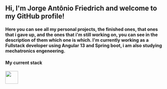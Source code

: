 
## Hi, I'm Jorge Antônio Friedrich and welcome to my GitHub profile!
#### Here you can see all my personal projects, the finished ones, that ones that i gave up, and the ones that i'm still working on, you can see in the description of them which one is which. I'm currently working as a Fullstack developer using Angular 13 and Spring boot, i am also studying mechatronics engeneering.

#### My current stack
<img src="https://cdn.jsdelivr.net/gh/devicons/devicon/icons/java/java-original.svg" width="40" heigth="40" />
